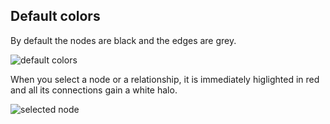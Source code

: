 ## Default colors

By default the nodes are black and the edges are grey.

![default colors](https://dl.dropboxusercontent.com/s/ijkestlcsy19g3f/28.png?dl=0)

When you select a node or a relationship, it is immediately higlighted in red and all its connections gain a white halo.

![selected node](https://dl.dropboxusercontent.com/s/15qbzbjp2kawymn/27.png?dl=0)
